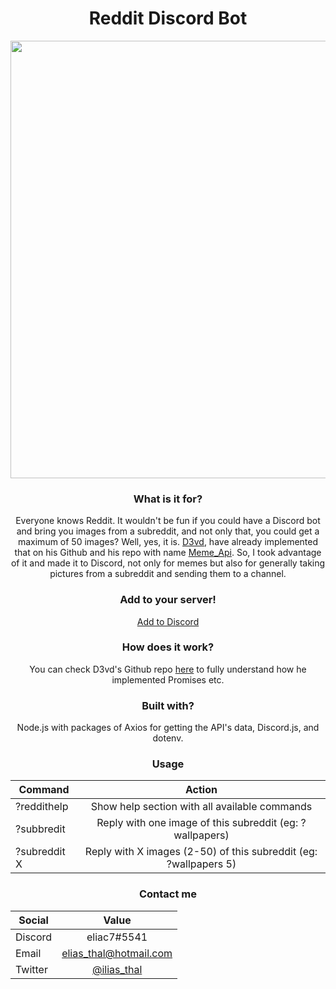 <h1 align="center">Reddit Discord Bot</h1>
<p align="center">
  <img src="https://i.imgur.com/GHRLwBO.jpg" width="700">
</p>
<p align="center">
  <h3 align="center">What is it for? </h3>
  <p align="center">Everyone knows Reddit. It wouldn't be fun if you could have a Discord bot and bring you images from a subreddit, and not only that, you could get a maximum of 50 images? Well, yes, it is. <a href="https://github.com/D3vd/">D3vd</a>, have already implemented that on his Github and his repo with name <a href="https://github.com/D3vd/Meme_Api">Meme_Api</a>. So, I took advantage of it and made it to Discord, not only for memes but also for generally taking pictures from a subreddit and sending them to a channel.</p>
</p>

<p align="center">
  <h3 align="center">Add to your server!</h3>
  <div align="center">
  <a href="https://bit.ly/3BGfkZv">Add to Discord</a>
  </div>

</p>

<p align="center">
  <h3 align="center">How does it work? </h3>
  <p align="center"> You can check D3vd's Github repo <a href="https://github.com/D3vd/Meme_Api">here</a> to fully understand how he implemented Promises etc.</p>
</p>

<p align="center">
  <h3 align="center">Built with?</h3>
  <p align="center"> Node.js with packages of Axios for getting the API's data, Discord.js, and dotenv.</p>
</p>

<p align="center">
  <h3 align="center">Usage</h3>
</p>

<div align="center">

| Command   |      Action      |
|----------|:-------------:|
| ?reddithelp |  Show help section with all available commands |
| ?subbredit  |    Reply with one image of this subreddit (eg: ?wallpapers)   |
| ?subreddit X |  Reply with X images (2-50) of this subreddit (eg: ?wallpapers 5) |

</div>

<p align="center">
  <h3 align="center">Contact me</h3>
</p>

<div align="center">

| Social   |      Value      |
|----------|:-------------:|
| Discord |  eliac7#5541 |
| Email |    elias_thal@hotmail.com   |
| Twitter| [@ilias_thal](https://twitter.com/ilias_thal)|

</div>


